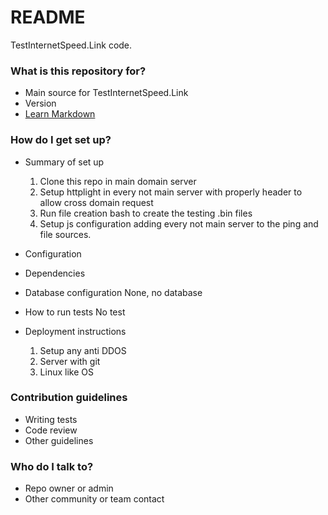 # README #

TestInternetSpeed.Link code.

### What is this repository for? ###

* Main source for TestInternetSpeed.Link
* Version 
* [Learn Markdown](https://bitbucket.org/tutorials/markdowndemo)

### How do I get set up? ###

* Summary of set up

    1.    Clone this repo in main domain server
    1.   Setup httplight in every not main server with properly header to allow cross domain request
    1.   Run file creation bash to create the testing .bin files
    1.   Setup js configuration adding every not main server to the ping and file sources. 

* Configuration
* Dependencies
* Database configuration
None, no database
* How to run tests
No test
* Deployment instructions

    1.    Setup any anti DDOS
    2.    Server with git
    3.    Linux like OS

### Contribution guidelines ###

* Writing tests
* Code review
* Other guidelines

### Who do I talk to? ###

* Repo owner or admin
* Other community or team contact